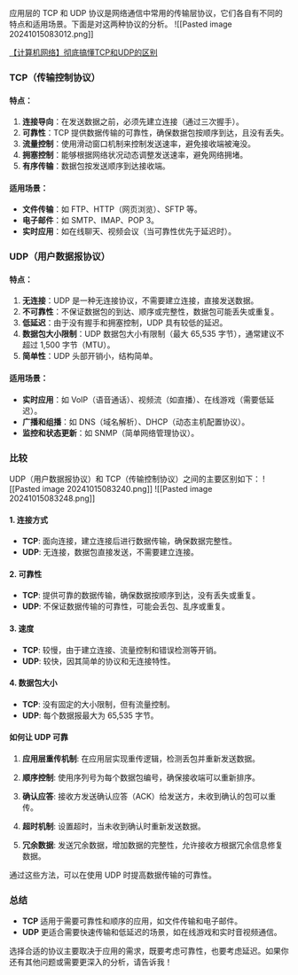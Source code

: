 
应用层的 TCP 和 UDP 协议是网络通信中常用的传输层协议，它们各自有不同的特点和适用场景。下面是对这两种协议的分析。
![[Pasted image 20241015083012.png]]


[【计算机网络】彻底搞懂TCP和UDP的区别](https://blog.csdn.net/g310773517/article/details/140914218)
### TCP（传输控制协议）

#### 特点：
1. **连接导向**：在发送数据之前，必须先建立连接（通过三次握手）。
2. **可靠性**：TCP 提供数据传输的可靠性，确保数据包按顺序到达，且没有丢失。
3. **流量控制**：使用滑动窗口机制来控制发送速率，避免接收端被淹没。
4. **拥塞控制**：能够根据网络状况动态调整发送速率，避免网络拥堵。
5. **有序传输**：数据包按发送顺序到达接收端。

#### 适用场景：
- **文件传输**：如 FTP、HTTP（网页浏览）、SFTP 等。
- **电子邮件**：如 SMTP、IMAP、POP 3。
- **实时应用**：如在线聊天、视频会议（当可靠性优先于延迟时）。

### UDP（用户数据报协议）

#### 特点：
1. **无连接**：UDP 是一种无连接协议，不需要建立连接，直接发送数据。
2. **不可靠性**：不保证数据包的到达、顺序或完整性，数据包可能丢失或重复。
3. **低延迟**：由于没有握手和拥塞控制，UDP 具有较低的延迟。
4. **数据包大小限制**：UDP 数据包大小有限制（最大 65,535 字节），通常建议不超过 1,500 字节（MTU）。
5. **简单性**：UDP 头部开销小，结构简单。

#### 适用场景：
- **实时应用**：如 VoIP（语音通话）、视频流（如直播）、在线游戏（需要低延迟）。
- **广播和组播**：如 DNS（域名解析）、DHCP（动态主机配置协议）。
- **监控和状态更新**：如 SNMP（简单网络管理协议）。



### 比较
UDP（用户数据报协议）和 TCP（传输控制协议）之间的主要区别如下：
![[Pasted image 20241015083240.png]]
![[Pasted image 20241015083248.png]]

#### 1. 连接方式
- **TCP**: 面向连接，建立连接后进行数据传输，确保数据完整性。
- **UDP**: 无连接，数据包直接发送，不需要建立连接。

#### 2. 可靠性
- **TCP**: 提供可靠的数据传输，确保数据按顺序到达，没有丢失或重复。
- **UDP**: 不保证数据传输的可靠性，可能会丢包、乱序或重复。

#### 3. 速度
- **TCP**: 较慢，由于建立连接、流量控制和错误检测等开销。
- **UDP**: 较快，因其简单的协议和无连接特性。

#### 4. 数据包大小
- **TCP**: 没有固定的大小限制，但有流量控制。
- **UDP**: 每个数据报最大为 65,535 字节。

#### 如何让 UDP 可靠

1. **应用层重传机制**: 在应用层实现重传逻辑，检测丢包并重新发送数据。

2. **顺序控制**: 使用序列号为每个数据包编号，确保接收端可以重新排序。

3. **确认应答**: 接收方发送确认应答（ACK）给发送方，未收到确认的包可以重传。

4. **超时机制**: 设置超时，当未收到确认时重新发送数据。

5. **冗余数据**: 发送冗余数据，增加数据的完整性，允许接收方根据冗余信息修复数据。

通过这些方法，可以在使用 UDP 时提高数据传输的可靠性。

### 总结
- **TCP** 适用于需要可靠性和顺序的应用，如文件传输和电子邮件。
- **UDP** 更适合需要快速传输和低延迟的场景，如在线游戏和实时音视频通信。

选择合适的协议主要取决于应用的需求，既要考虑可靠性，也要考虑延迟。如果你还有其他问题或需要更深入的分析，请告诉我！
